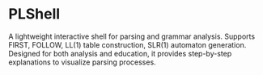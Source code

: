 # PLShell
A lightweight interactive shell for parsing and grammar analysis. Supports FIRST, FOLLOW, LL(1) table construction, SLR(1) automaton generation. Designed for both analysis and education, it provides step-by-step explanations to visualize parsing processes.
